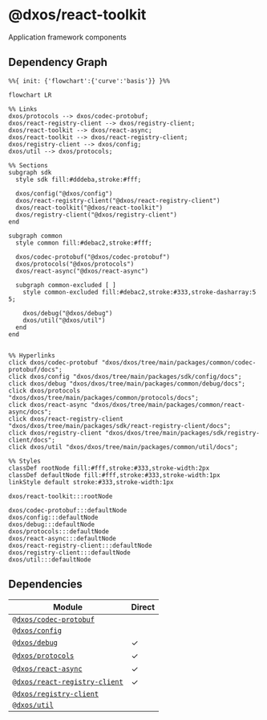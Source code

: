 # @dxos/react-toolkit

Application framework components

## Dependency Graph

```mermaid
%%{ init: {'flowchart':{'curve':'basis'}} }%%

flowchart LR

%% Links
dxos/protocols --> dxos/codec-protobuf;
dxos/react-registry-client --> dxos/registry-client;
dxos/react-toolkit --> dxos/react-async;
dxos/react-toolkit --> dxos/react-registry-client;
dxos/registry-client --> dxos/config;
dxos/util --> dxos/protocols;

%% Sections
subgraph sdk
  style sdk fill:#dddeba,stroke:#fff;

  dxos/config("@dxos/config")
  dxos/react-registry-client("@dxos/react-registry-client")
  dxos/react-toolkit("@dxos/react-toolkit")
  dxos/registry-client("@dxos/registry-client")
end

subgraph common
  style common fill:#debac2,stroke:#fff;

  dxos/codec-protobuf("@dxos/codec-protobuf")
  dxos/protocols("@dxos/protocols")
  dxos/react-async("@dxos/react-async")

  subgraph common-excluded [ ]
    style common-excluded fill:#debac2,stroke:#333,stroke-dasharray:5 5;

    dxos/debug("@dxos/debug")
    dxos/util("@dxos/util")
  end
end


%% Hyperlinks
click dxos/codec-protobuf "dxos/dxos/tree/main/packages/common/codec-protobuf/docs";
click dxos/config "dxos/dxos/tree/main/packages/sdk/config/docs";
click dxos/debug "dxos/dxos/tree/main/packages/common/debug/docs";
click dxos/protocols "dxos/dxos/tree/main/packages/common/protocols/docs";
click dxos/react-async "dxos/dxos/tree/main/packages/common/react-async/docs";
click dxos/react-registry-client "dxos/dxos/tree/main/packages/sdk/react-registry-client/docs";
click dxos/registry-client "dxos/dxos/tree/main/packages/sdk/registry-client/docs";
click dxos/util "dxos/dxos/tree/main/packages/common/util/docs";

%% Styles
classDef rootNode fill:#fff,stroke:#333,stroke-width:2px
classDef defaultNode fill:#fff,stroke:#333,stroke-width:1px
linkStyle default stroke:#333,stroke-width:1px

dxos/react-toolkit:::rootNode

dxos/codec-protobuf:::defaultNode
dxos/config:::defaultNode
dxos/debug:::defaultNode
dxos/protocols:::defaultNode
dxos/react-async:::defaultNode
dxos/react-registry-client:::defaultNode
dxos/registry-client:::defaultNode
dxos/util:::defaultNode
```

## Dependencies

| Module | Direct |
|---|---|
| [`@dxos/codec-protobuf`](../../../common/codec-protobuf/docs/README.md) |  |
| [`@dxos/config`](../../config/docs/README.md) |  |
| [`@dxos/debug`](../../../common/debug/docs/README.md) | &check; |
| [`@dxos/protocols`](../../../common/protocols/docs/README.md) | &check; |
| [`@dxos/react-async`](../../../common/react-async/docs/README.md) | &check; |
| [`@dxos/react-registry-client`](../../react-registry-client/docs/README.md) | &check; |
| [`@dxos/registry-client`](../../registry-client/docs/README.md) |  |
| [`@dxos/util`](../../../common/util/docs/README.md) |  |

